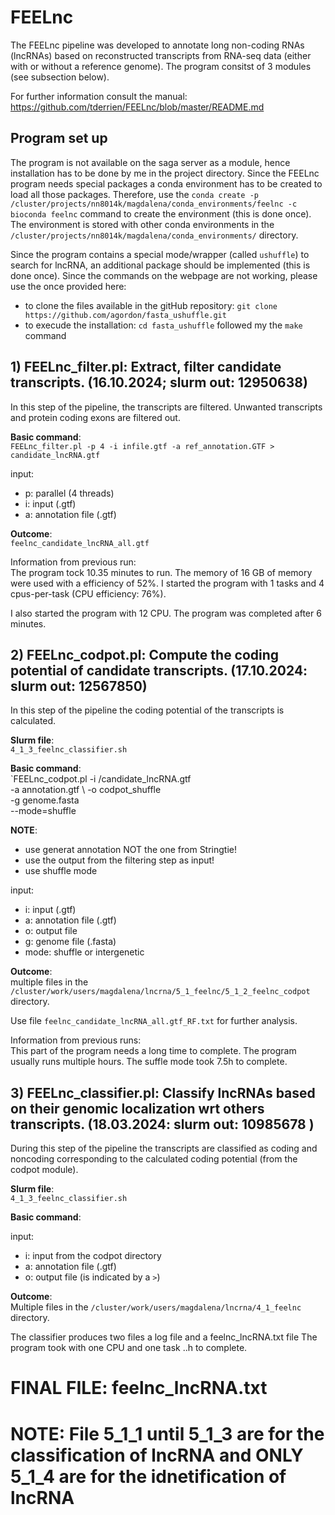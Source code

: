 # FEELnc 
The FEELnc pipeline was developed to annotate long non-coding RNAs (lncRNAs) based on reconstructed transcripts from RNA-seq data (either with or without a reference genome). The program consitst of 3 modules (see subsection below). 

For further information consult the manual: https://github.com/tderrien/FEELnc/blob/master/README.md

## Program set up 
The program is not available on the saga server as a module, hence installation has to be done by me in the project directory. Since the FEELnc program needs special packages a conda environment has to be created to load all those packages. Therefore, use the `conda create -p /cluster/projects/nn8014k/magdalena/conda_environments/feelnc -c bioconda feelnc` command to create the environment (this is done once). The environment is stored with other conda environments in the `/cluster/projects/nn8014k/magdalena/conda_environments/` directory. 

Since the program contains a special mode/wrapper (called `ushuffle`) to search for lncRNA, an additional package should be implemented (this is done once). Since the commands on the webpage are not working, please use the once provided here: 
- to clone the files available in the gitHub repository: `git clone https://github.com/agordon/fasta_ushuffle.git`
- to execude the installation: `cd fasta_ushuffle` followed my the `make` command 


## 1) FEELnc_filter.pl: Extract, filter candidate transcripts. (16.10.2024; slurm out: 12950638)
In this step of the pipeline, the transcripts are filtered. Unwanted transcripts and protein coding exons are filtered out. 

**Basic command**:  
`FEELnc_filter.pl -p 4 -i infile.gtf -a ref_annotation.GTF > candidate_lncRNA.gtf` 

input: 
- p: parallel (4 threads) 
- i: input (.gtf)
- a: annotation file (.gtf) 

**Outcome**:  
`feelnc_candidate_lncRNA_all.gtf` 

Information from previous run:   
The program tock 10.35 minutes to run. The memory of 16 GB of memory were used with a efficiency of 52%. I started the program with 1 tasks and 4 cpus-per-task (CPU efficiency: 76%). 

I also started the program with 12 CPU. The program was completed after 6 minutes. 


## 2) FEELnc_codpot.pl: Compute the coding potential of candidate transcripts. (17.10.2024: slurm out: 12567850)
In this step of the pipeline the coding potential of the transcripts is calculated. 

**Slurm file**:  
`4_1_3_feelnc_classifier.sh`

**Basic command**:  
`FEELnc_codpot.pl -i /candidate_lncRNA.gtf \
-a annotation.gtf \ 
-o codpot_shuffle \
-g genome.fasta \
--mode=shuffle

**NOTE**: 
- use generat annotation NOT the one from Stringtie! 
- use the output from the filtering step as input!
- use shuffle mode 

input: 
- i: input (.gtf)
- a: annotation file (.gtf) 
- o: output file 
- g: genome file (.fasta) 
- mode: shuffle or intergenetic

**Outcome**:  
multiple files in the `/cluster/work/users/magdalena/lncrna/5_1_feelnc/5_1_2_feelnc_codpot` directory. 

Use file `feelnc_candidate_lncRNA_all.gtf_RF.txt` for further analysis. 

Information from previous runs:  
This part of the program needs a long time to complete. The program usually runs multiple hours. The suffle mode took 7.5h to complete. 

































## 3) FEELnc_classifier.pl: Classify lncRNAs based on their genomic localization wrt others transcripts. (18.03.2024: slurm out:  10985678 )
During this step of the pipeline the transcripts are classified as coding and noncoding corresponding to the calculated coding potential (from the codpot module). 

**Slurm file**:  
`4_1_3_feelnc_classifier.sh`

**Basic command**:  

input: 
- i: input from the codpot directory
- a: annotation file (.gtf) 
- o: output file (is indicated by a `>`)


**Outcome**:  
Multiple files in the `/cluster/work/users/magdalena/lncrna/4_1_feelnc` directory. 

The classifier produces two files a log file and a feelnc_lncRNA.txt file 
The program took with one CPU and one task ..h to complete. 


# FINAL FILE: feelnc_lncRNA.txt


# NOTE: File 5_1_1 until 5_1_3 are for the classification of lncRNA and ONLY 5_1_4 are for the idnetification of lncRNA
